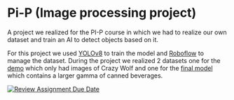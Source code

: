 # Pi-P (Image processing project)
A project we realized for the PI-P course in which we had to realize our own dataset and train an AI to detect objects based on it.

For this project we used [YOLOv8](https://github.com/ultralytics/ultralytics) to train the model and [Roboflow](https://roboflow.com) to manage the dataset.
  During the project we realized 2 datasets one for the [demo](https://universe.roboflow.com/pi-ulvcg/crazy-wolf) which only had images of Crazy Wolf and one for the [final model](https://universe.roboflow.com/pi-ulvcg/crazy-wolf) which contains a larger gamma of canned beverages.

  [![Review Assignment Due Date](https://classroom.github.com/assets/deadline-readme-button-24ddc0f5d75046c5622901739e7c5dd533143b0c8e959d652212380cedb1ea36.svg)](https://classroom.github.com/a/p1z0_xZ_)
